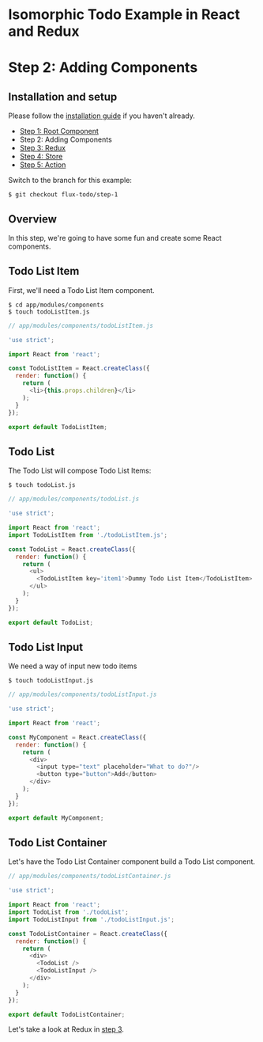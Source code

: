 # Isomorphic Todo Example in React and Redux

# Step 2: Adding Components

## Installation and setup

Please follow the [installation guide](https://github.com/SiCurious/react-examples/wiki/Installation-and-setup) if you haven't already.

* [Step 1: Root Component](https://github.com/SiCurious/react-examples/tree/flux-todo/step-1)
* Step 2: Adding Components
* [Step 3: Redux](https://github.com/SiCurious/react-examples/tree/flux-todo/step-3)
* [Step 4: Store](https://github.com/SiCurious/react-examples/tree/flux-todo/step-4)
* [Step 5: Action](https://github.com/SiCurious/react-examples/tree/flux-todo/step-5)

Switch to the branch for this example:

```
$ git checkout flux-todo/step-1
```

## Overview

In this step, we're going to have some fun and create some React components.

## Todo List Item

First, we'll need a Todo List Item component.

```
$ cd app/modules/components
$ touch todoListItem.js
```

```javascript
// app/modules/components/todoListItem.js

'use strict';

import React from 'react';

const TodoListItem = React.createClass({
  render: function() {
    return (
      <li>{this.props.children}</li>
    );
  }
});

export default TodoListItem;
```

## Todo List

The Todo List will compose Todo List Items:

```
$ touch todoList.js
```

```javascript
// app/modules/components/todoList.js

'use strict';

import React from 'react';
import TodoListItem from './todoListItem.js';

const TodoList = React.createClass({
  render: function() {
    return (
      <ul>
        <TodoListItem key='item1'>Dummy Todo List Item</TodoListItem>
      </ul>
    );
  }
});

export default TodoList;
```

## Todo List Input

We need a way of input new todo items

```
$ touch todoListInput.js
```

```javascript
// app/modules/components/todoListInput.js

'use strict';

import React from 'react';

const MyComponent = React.createClass({
  render: function() {
    return (
      <div>
        <input type="text" placeholder="What to do?"/>
        <button type="button">Add</button>
      </div>
    );
  }
});

export default MyComponent;
```

## Todo List Container

Let's have the Todo List Container component build a Todo List component.

```javascript
// app/modules/components/todoListContainer.js

'use strict';

import React from 'react';
import TodoList from './todoList';
import TodoListInput from './todoListInput.js';

const TodoListContainer = React.createClass({
  render: function() {
    return (
      <div>
        <TodoList />
        <TodoListInput />
      </div>
    );
  }
});

export default TodoListContainer;
```

Let's take a look at Redux in [step 3](https://github.com/SiCurious/react-examples/tree/flux-todo/step-3).